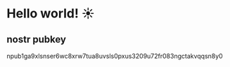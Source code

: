 # Hello world! :sunny:

## nostr pubkey

npub1ga9xlsnser6wc8xrw7tua8uvsls0pxus3209u72fr083ngctakvqqsn8y0

